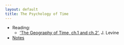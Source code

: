 ```yaml
---
layout: default
title: The Psychology of Time
---
```

 
+ Reading:
	+ ['The Geography of Time, ch.1 and ch.2',](/Time/Readings/Levine.pdf) J. Levine
+ [Notes](notes)
